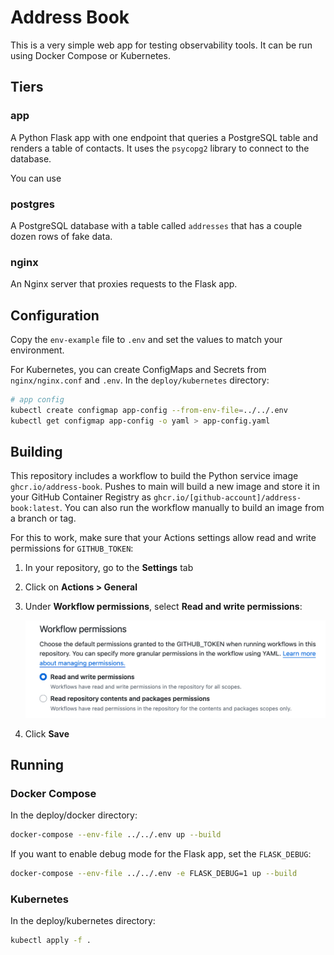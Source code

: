 # Address Book

This is a very simple web app for testing observability tools. It can be run
using Docker Compose or Kubernetes.

## Tiers

### app

A Python Flask app with one endpoint that queries a PostgreSQL table and renders
a table of contacts. It uses the `psycopg2` library to connect to the database.

You can use

### postgres

A PostgreSQL database with a table called `addresses` that has a couple
dozen rows of fake data.

### nginx

An Nginx server that proxies requests to the Flask app.

## Configuration

Copy the `env-example` file to `.env` and set the values to match your
environment.

For Kubernetes, you can create ConfigMaps and Secrets from `nginx/nginx.conf`
and `.env`. In the `deploy/kubernetes` directory:

```bash
# app config
kubectl create configmap app-config --from-env-file=../../.env
kubectl get configmap app-config -o yaml > app-config.yaml
```

## Building

This repository includes a workflow to build the Python service image
`ghcr.io/address-book`. Pushes to main will build a new image and store it in
your GitHub Container Registry as
`ghcr.io/[github-account]/address-book:latest`. You can also run the workflow
manually to build an image from a branch or tag.

For this to work, make sure that your Actions settings allow read and write permissions for `GITHUB_TOKEN`: 

1. In your repository, go to the **Settings** tab
2. Click on **Actions > General**
3. Under **Workflow permissions**, select **Read and write permissions**:

   ![Enable read and write permissions](./readme-images/enable-action-write.png)

4. Click **Save**

## Running

### Docker Compose

In the deploy/docker directory:

```bash
docker-compose --env-file ../../.env up --build
```

If you want to enable debug mode for the Flask app, set the `FLASK_DEBUG`:

```bash
docker-compose --env-file ../../.env -e FLASK_DEBUG=1 up --build
```

### Kubernetes

In the deploy/kubernetes directory:

```bash
kubectl apply -f .
```

